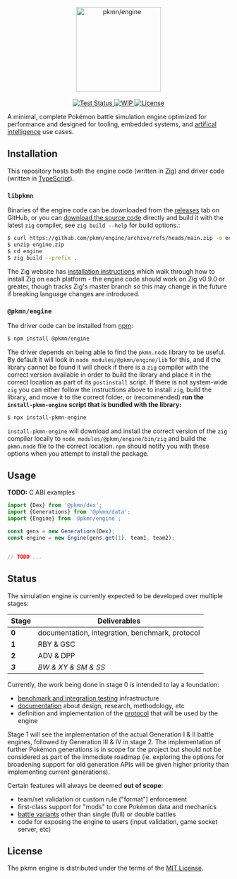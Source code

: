 <p align="center">
  <img alt="pkmn/engine" width="192" height="192" src="https://pkmn.cc/engine.png" />
  <br />
  <br />
  <a href="https://github.com/pkmn/engine/actions/workflows/test.yml">
    <img alt="Test Status" src="https://github.com/pkmn/engine/workflows/Tests/badge.svg" />
  </a>
  <a href="#status">
    <img alt="WIP" src="https://img.shields.io/badge/status-WIP-red.svg" />
  </a>
  <a href="https://github.com/pkmn/engine/blob/master/LICENSE">
    <img alt="License" src="https://img.shields.io/badge/License-MIT-blue.svg" />
  </a>
</p>

A minimal, complete Pokémon battle simulation engine optimized for performance and
designed for tooling, embedded systems, and [artifical
intelligence](https://github.com/pkmn/0-ERROR) use cases.

## Installation

This repository hosts both the engine code (written in [Zig](https://ziglang.org/)) and driver code
(written in [TypeScript](https://www.typescriptlang.org/)).

### `libpkmn`

Binaries of the engine code can be downloaded from the
[releases](https://github.com/pkmn/engine/releases) tab on GitHub, or you can [download the source
code](https://github.com/pkmn/engine/archive/refs/heads/main.zip) directly and build it with the
latest `zig` compiler, see `zig build --help` for build options.:

```sh
$ curl https://github.com/pkmn/engine/archive/refs/heads/main.zip -o engine.zip
$ unzip engine.zip
$ cd engine
$ zig build --prefix .
```

The Zig website has [installation instructions](https://ziglang.org/learn/getting-started/) which
walk through how to install Zig on each platform - the engine code should work on Zig v0.9.0 or
greater, though tracks Zig's master branch so this may change in the future if breaking language
changes are introduced.

### `@pkmn/engine`

The driver code can be installed from [npm](https://www.npmjs.com/package/@pkmn/engine):

```sh
$ npm install @pkmn/engine
```

The driver depends on being able to find the `pkmn.node` library to be useful. By default it will
look in `node_modules/@pkmn/engine/lib` for this, and if the library cannot be found it will check
if there is a `zig` compiler with the correct version available in order to build the library and
place it in the correct location as part of its `postinstall` script. If there is not system-wide
`zig` you can either follow the instructions above to install `zig`, build the library, and move it
to the correct folder, or (recommended) **run the `install-pkmn-engine` script that is bundled with
the library:**

```sh
$ npx install-pkmn-engine
```

`install-pkmn-engine` will download and install the correct version of the  `zig` compiler locally
to `node_modules/@pkmn/engine/bin/zig` and build the `pkmn.node` file to the correct location. `npm`
should notify you with these options when you attempt to install the package.

## Usage

**TODO:** C ABI examples

```ts
import {Dex} from '@pkmn/dex';
import {Generations} from '@pkmn/data';
import {Engine} from `@pkmn/engine`;

const gens = new Generations(Dex);
const engine = new Engine(gens.get(1), team1, team2);


// TODO ...
```

## Status

The simulation engine is currently expected to be developed over multiple stages:

| Stage   | Deliverables                                    |
| ------- | ----------------------------------------------- |
| **0**   | documentation, integration, benchmark, protocol |
| **1**   | RBY & GSC                                       |
| **2**   | ADV & DPP                            |
| _**3**_ | _BW & XY & SM & SS_                         |

Currently, the work being done in stage 0 is intended to lay a foundation:
  
- [benchmark and integration testing](src/test) infrastructure
- [documentation](docs) about design, research, methodology, etc
- definition and implementation of the [protocol](docs/PROTOCOL.md) that will be used by the engine

Stage 1 will see the implementation of the actual Generation I & II battle engines, followed by
Generation III & IV in stage 2. The implementation of further Pokémon generations is in scope for the
project but should not be considered as part of the immediate roadmap (ie. exploring the options for
broadening support for old generation APIs will be given higher priority than implementing current
generations).

Certain features will always be deemed **out of scope**:

- team/set validation or custom rule ("format") enforcement
- first-class support for "mods" to core Pokémon data and mechanics
- [battle variants](https://bulbapedia.bulbagarden.net/wiki/Pok%C3%A9mon_battle#Battle_variants)
  other than single (full) or double battles
- code for exposing the engine to users (input validation, game socket server, etc)

## License

The pkmn engine is distributed under the terms of the [MIT License](LICENSE).
